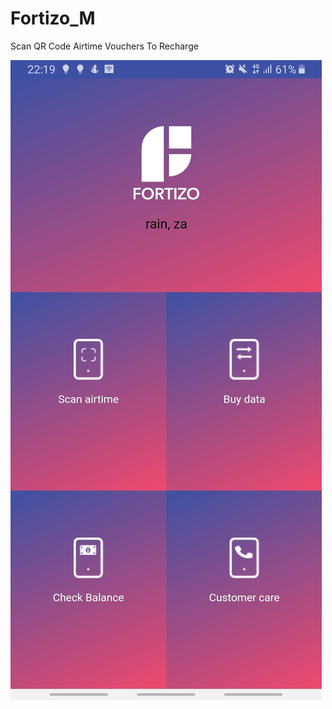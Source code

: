 # Fortizo_M

Scan QR Code Airtime Vouchers To Recharge

![alt text](https://github.com/JoeyAlpha5/Fortizo_M/blob/master/Screenshot_20200410-221901_Fortizo.jpg)
